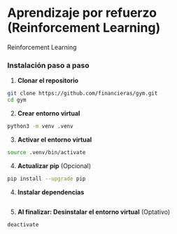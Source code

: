 # Aprendizaje por refuerzo (Reinforcement Learning)
Reinforcement Learning

### Instalación paso a paso

1. **Clonar el repositorio**
```bash
git clone https://github.com/financieras/gym.git
cd gym
```

2. **Crear entorno virtual**
```bash
python3 -m venv .venv
```

3. **Activar el entorno virtual**
```bash
source .venv/bin/activate
```

4. **Actualizar pip** (Opcional)
```bash
pip install --upgrade pip
```

4. **Instalar dependencias**
```bash

```

5. **Al finalizar: Desinstalar el entorno virtual** (Optativo)

```bash
deactivate
```